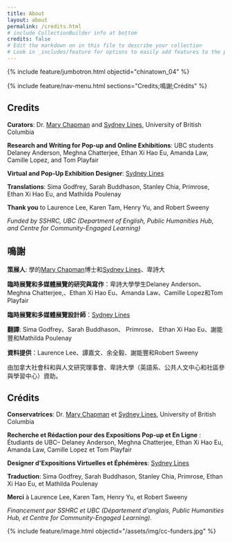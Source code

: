 ```yaml
---
title: About
layout: about
permalink: /credits.html
# include CollectionBuilder info at bottom
credits: false
# Edit the markdown on in this file to describe your collection
# Look in _includes/feature for options to easily add features to the page
---
```

{% include feature/jumbotron.html objectid="chinatown_04" %}

{% include feature/nav-menu.html sections="Credits;鳴謝;Crédits" %}

## Credits

**Curators**: Dr. [Mary Chapman](mailto:mary.chapman@ubc.ca) and [Sydney Lines](mailto:sydney.lines@gmail.com), University of British Columbia

**Research and Writing for Pop-up and Online Exhibitions**: UBC students Delaney Anderson, Meghna Chatterjee, Ethan Xi Hao Eu, Amanda Law, Camille Lopez, and Tom Playfair

**Virtual and Pop-Up Exhibition Designer**: [Sydney Lines](mailto:sydney.lines@gmail.com)

**Translations**: Sima Godfrey, Sarah Buddhason, Stanley Chia, Primrose, Ethan Xi Hao Eu, and Mathilda Poulenay

**Thank you** to Laurence Lee, Karen Tam, Henry Yu, and Robert Sweeny

*Funded by SSHRC, UBC (Department of English, Public Humanities Hub, and Centre for Community-Engaged Learning)*

## 鳴謝

**策展人**: 學的[Mary Chapman](mailto:mary.chapman@ubc.ca)博士和[Sydney Lines](mailto:sydney.lines@gmail.com)、卑詩大

**臨時展覽和多媒體展覽的研究與寫作**：卑詩大學學生Delaney Anderson、Meghna Chatterjee,、Ethan Xi Hao Eu、Amanda Law、Camille Lopez和Tom Playfair

**臨時展覽和多媒體展覽設計師**：[Sydney Lines](mailto:sydney.lines@gmail.com)

**翻譯**: Sima Godfrey、Sarah Buddhason、 Primrose、 Ethan Xi Hao Eu、謝能豐和Mathilda Poulenay

**資料提供**：Laurence Lee、譚嘉文、余全毅、謝能豐和Robert Sweeny

由加拿大社會科和與人文研究理事會、卑詩大學（英語系、公共人文中心和社區參與學習中心）資助。

## Crédits

**Conservatrices**: Dr. [Mary Chapman](mailto:mary.chapman@ubc.ca) et [Sydney Lines](mailto:sydney.lines@gmail.com), University of British Columbia

**Recherche et Rédaction pour des Expositions Pop-up et En Ligne** : Étudiants de UBC– Delaney Anderson, Meghna Chatterjee, Ethan Xi Hao Eu, Amanda Law, Camille Lopez et Tom Playfair

**Designer d'Expositions Virtuelles et Éphémères**: [Sydney Lines](mailto:sydney.lines@gmail.com)

**Traduction**: Sima Godfrey, Sarah Buddhason, Stanley Chia, Primrose, Ethan Xi Hao Eu, et Mathilda Poulenay

**Merci** à Laurence Lee, Karen Tam, Henry Yu, et Robert Sweeny

*Financement par SSHRC et UBC (Département d'anglais, Public Humanities Hub, et Centre for Community-Engaged Learning).*

{% include feature/image.html objectid="/assets/img/cc-funders.jpg" %}
